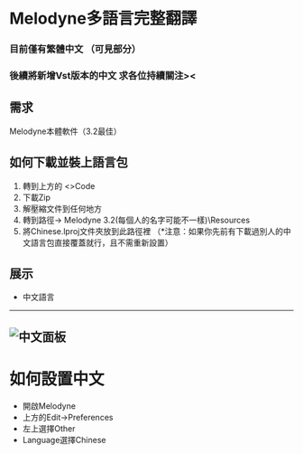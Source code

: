 # Melodyne多語言完整翻譯

### 目前僅有繁體中文 （可見部分）
### 後續將新增Vst版本的中文 求各位持續關注><

## 需求
Melodyne本體軟件（3.2最佳）

## 如何下載並裝上語言包
1. 轉到上方的 <>Code
2. 下載Zip
3. 解壓縮文件到任何地方
4. 轉到路徑→ Melodyne 3.2(每個人的名字可能不一樣)\Resources
5. 將Chinese.lproj文件夾放到此路徑裡 （*注意：如果你先前有下載過別人的中文語言包直接覆蓋就行，且不需重新設置）

## 展示
* 中文語言
---
![中文面板](https://github.com/user-attachments/assets/c6bdeb0b-22d3-411b-9388-3ba8ac029bc9)
---

# 如何設置中文
* 開啟Melodyne
* 上方的Edit→Preferences
* 左上選擇Other
* Language選擇Chinese
